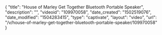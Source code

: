 {
    "title": "House of Marley Get Together Bluetooth Portable Speaker",
    "description": "",
    "videoid": "109970058",
    "date_created": "1502519076",
    "date_modified": "1504283415",
    "type": "captivate",
    "layout": "video",
    "url": "\/v\/house-of-marley-get-together-bluetooth-portable-speaker\/109970058"
}